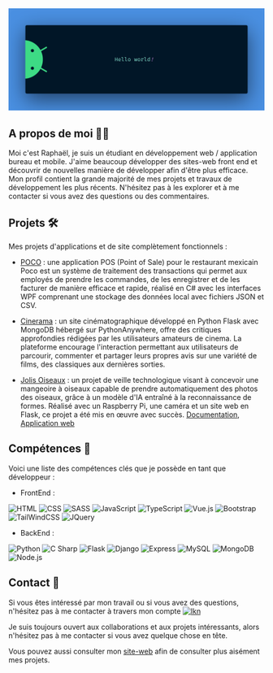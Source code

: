 
<img src="https://raw.githubusercontent.com/raphaelgrougnet/raphaelgrougnet/master/resources/banner.png" alt="Hello world">

## A propos de moi 👨‍💻

Moi c'est Raphaël, je suis un étudiant en développement web / application bureau et mobile.
J'aime beaucoup développer des sites-web front end et découvrir de nouvelles manière de développer afin d'être plus efficace.
Mon profil contient la grande majorité de mes projets et travaux de développement les plus récents. N'hésitez pas à les explorer et à me contacter si vous avez des questions ou des commentaires.

## Projets 🛠️

Mes projets d'applications et de site complètement fonctionnels :

- [POCO](https://github.com/raphaelgrougnet/Poco) : une application POS (Point of Sale) pour le restaurant mexicain Poco est un système de traitement des transactions qui permet aux employés de prendre les commandes, de les enregistrer et de les facturer de manière efficace et rapide, réalisé en C# avec les interfaces WPF comprenant une stockage des données local avec fichiers JSON et CSV.

- [Cinerama](https://github.com/raphaelgrougnet/Cinerama) : un site cinématographique développé en Python Flask avec MongoDB hébergé sur PythonAnywhere, offre des critiques approfondies rédigées par les utilisateurs amateurs de cinema. La plateforme encourage l'interaction permettant aux utilisateurs de parcourir, commenter et partager leurs propres avis sur une variété de films, des classiques aux dernières sorties.

- [Jolis Oiseaux](https://raphaelgrougnet.github.io/jolisoiseaux-docs/) : un projet de veille technologique visant à concevoir une mangeoire à oiseaux capable de prendre automatiquement des photos des oiseaux, grâce à un modèle d'IA entraîné à la reconnaissance de formes. Réalisé avec un Raspberry Pi, une caméra et un site web en Flask, ce projet a été mis en œuvre avec succès. [Documentation](https://raphaelgrougnet.github.io/jolisoiseaux-docs/), [Application web](https://raphaelgrougnet.github.io/jolisoiseaux-app/)

## Compétences 🧠

Voici une liste des compétences clés que je possède en tant que développeur :

- FrontEnd :

![HTML](https://img.shields.io/badge/HTML-e44d26?logo=html5&logoColor=white&style=for-the-badge)
![CSS](https://img.shields.io/badge/css-264de4?logo=css3&logoColor=white&style=for-the-badge)
![SASS](https://img.shields.io/badge/SASS-cd6799?logo=sass&logoColor=white&style=for-the-badge)
![JavaScript](https://img.shields.io/badge/JavaScript-F7DF1E?logo=javascript&logoColor=000&style=for-the-badge)
![TypeScript](https://img.shields.io/badge/TypeScript-2f74c0?logo=typescript&logoColor=FFF&style=for-the-badge)
![Vue.js](https://img.shields.io/badge/Vue.js%20-3fb984.svg?&style=for-the-badge&logo=vue.js&logoColor=white)
![Bootstrap](https://img.shields.io/badge/Bootstrap-8312fa?logo=bootstrap&logoColor=white&style=for-the-badge)
![TailWindCSS](https://img.shields.io/badge/Tailwind-36b7f0?logo=tailwindcss&logoColor=FFF&style=for-the-badge)
![JQuery](https://img.shields.io/badge/JQuery-0868ac?logo=jquery&logoColor=000&style=for-the-badge&logoColor=white)


- BackEnd :
  
![Python](https://img.shields.io/badge/python-3d7aab?logo=python&logoColor=white&style=for-the-badge)
![C Sharp](https://img.shields.io/badge/C%20Sharp-360092?logo=csharp&logoColor=fff&style=for-the-badge)
![Flask](https://img.shields.io/badge/Flask-black?logo=flask&logoColor=white&style=for-the-badge)
![Django](https://img.shields.io/badge/django%20-%23103e2e.svg?&style=for-the-badge&logo=django&logoColor=white)
![Express](https://img.shields.io/badge/express%20-3f4d58.svg?&style=for-the-badge&logo=express&logoColor=white)
![MySQL](https://img.shields.io/badge/mysql-b068a8.svg?style=for-the-badge&logo=mysql&logoColor=white)
![MongoDB](https://img.shields.io/badge/mongo_db%20-086d50.svg?&style=for-the-badge&logo=mongodb&logoColor=white)
![Node.js](https://img.shields.io/badge/Node.js%20-%7fc728.svg?&style=for-the-badge&logo=node.js&logoColor=white)


## Contact 📲

Si vous êtes intéressé par mon travail ou si vous avez des questions, n'hésitez pas à me contacter à travers mon compte [![lkn](https://img.shields.io/badge/LinkedIn-0077B5?style=for-the-badge&logo=linkedin&logoColor=white)](https://fr.linkedin.com/in/raphael-grougnet)

Je suis toujours ouvert aux collaborations et aux projets intéressants, alors n'hésitez pas à me contacter si vous avez quelque chose en tête.

Vous pouvez aussi consulter mon [site-web](https://raphaelgrougnet.com) afin de consulter plus aisément mes projets.
